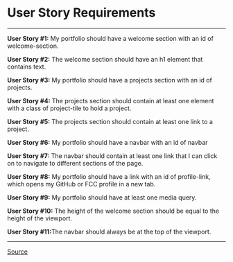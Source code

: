<h1><b>User Story Requirements</b></h1>
<hr>


<b>User Story #1:</b> My portfolio should have a welcome section with an id of welcome-section.<br>

<b>User Story #2:</b> The welcome section should have an h1 element that contains text.<br>

<b>User Story #3:</b> My portfolio should have a projects section with an id of projects.<br>

<b>User Story #4:</b> The projects section should contain at least one element with a class of project-tile to hold a project.<br>

<b>User Story #5:</b> The projects section should contain at least one link to a project.<br>

<b>User Story #6:</b> My portfolio should have a navbar with an id of navbar<br>

<b>User Story #7:</b> The navbar should contain at least one link that I can click on to navigate to different sections of the page.<br> 

<b>User Story #8:</b> My portfolio should have a link with an id of profile-link, which opens my GitHub or FCC profile in a new tab.<br>

<b>User Story #9:</b> My portfolio should have at least one media query.<br>

<b>User Story #10:</b> The height of the welcome section should be equal to the height of the viewport.<br>

<b>User Story #11:</b>The navbar should always be at the top of the viewport.<br>








<hr>
<footer> <a href="https://www.freecodecamp.org/learn/responsive-web-design/responsive-web-design-projects/build-a-personal-portfolio-webpage" target="_blank">Source</a>